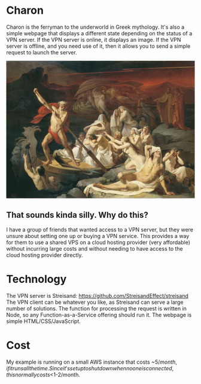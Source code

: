 # Charon
Charon is the ferryman to the underworld in Greek mythology.  It's also a simple webpage that displays a different state depending on the status of a VPN server.  If the VPN server is online, it displays an image.  If the VPN server is offline, and you need use of it, then it allows you to send a simple request to launch the server.

![Painting of Kharon crossing the river Styx](assets/1200px-Lytovchenko_Olexandr_Kharon.jpg "Kharon by Olexandr Lytovchenko")

## That sounds kinda silly.  Why do this?
I have a group of friends that wanted access to a VPN server, but they were unsure about setting one up or buying a VPN service.  This provides a way for them to use a shared VPS on a cloud hosting provider (very affordable) without incurring large costs and without needing to have access to the cloud hosting provider directly.

# Technology
The VPN server is Streisand: https://github.com/StreisandEffect/streisand
The VPN client can be whatever you like, as Streisand can serve a large number of solutions.
The function for processing the request is written in Node, so any Function-as-a-Service offering should run it.
The webpage is simple HTML/CSS/JavaScript.

# Cost
My example is running on a small AWS instance that costs ~$5/month, if it runs all the time.  Since it's setup to shutdown when no one is connected, this normally costs <$1-2/month.
